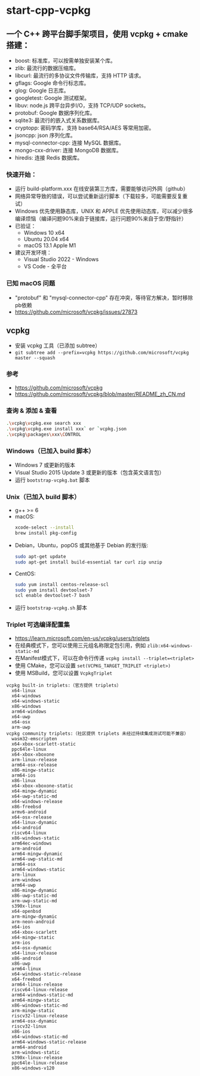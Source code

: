 # start-cpp-vcpkg

## 一个 C++ 跨平台脚手架项目，使用 vcpkg + cmake 搭建：
- boost: 标准库，可以按需单独安装某个库。
- zlib: 最流行的数据压缩库。
- libcurl: 最流行的多协议文件传输库，支持 HTTP 请求。
- gflags: Google 命令行标志库。
- glog: Google 日志库。
- googletest: Google 测试框架。
- libuv: node.js 跨平台异步I/O，支持 TCP/UDP sockets。
- protobuf: Google 数据序列化库。
- sqlite3: 最流行的嵌入式关系数据库。
- cryptopp: 密码学库，支持 base64/RSA/AES 等常用加密。
- jsoncpp: json 序列化库。
- mysql-connector-cpp: 连接 MySQL 数据库。
- mongo-cxx-driver: 连接 MongoDB 数据库。
- hiredis: 连接 Redis 数据库。

### 快速开始：
- 运行 build-platform.xxx 在线安装第三方库，需要能够访问外网（github）
- 网络异常导致的错误，可以尝试重新运行脚本（下载较多，可能需要反复重试）
- Windows 优先使用静态库，UNIX 和 APPLE 优先使用动态库，可以减少很多编译烦恼（编译问题90%来自于链接库，运行问题90%来自于空/野指针）
- 已验证：
  - Windows 10 x64
  - Ubuntu 20.04 x64
  - macOS 13.1 Apple M1
- 建议开发环境：
  - Visual Studio 2022 - Windows
  - VS Code - 全平台

### 已知 macOS 问题
- "protobuf" 和 "mysql-connector-cpp" 存在冲突，等待官方解决，暂时移除pb依赖
- https://github.com/microsoft/vcpkg/issues/27873


## vcpkg 
- 安装 vcpkg 工具（已添加 subtree）
- `git subtree add --prefix=vcpkg https://github.com/microsoft/vcpkg master --squash`

### 参考
- https://github.com/microsoft/vcpkg
- https://github.com/microsoft/vcpkg/blob/master/README_zh_CN.md

### 查询 & 添加 & 查看
```Bash
.\vcpkg\vcpkg.exe search xxx
.\vcpkg\vcpkg.exe install xxx` or `vcpkg.json
.\vcpkg\packages\xxx\CONTROL
```

### Windows（已加入 build 脚本）
- Windows 7 或更新的版本
- Visual Studio 2015 Update 3 或更新的版本（包含英文语言包）
- 运行 `bootstrap-vcpkg.bat` 脚本

### Unix（已加入 build 脚本）
- g++ >= 6
- macOS:
  ```Bash
  xcode-select --install
  brew install pkg-config
  ```
- Debian，Ubuntu，popOS 或其他基于 Debian 的发行版:
  ```Bash
  sudo apt-get update
  sudo apt-get install build-essential tar curl zip unzip
  ```
- CentOS:
  ```Bash
  sudo yum install centos-release-scl
  sudo yum install devtoolset-7
  scl enable devtoolset-7 bash
  ```
- 运行 `bootstrap-vcpkg.sh` 脚本

### Triplet 可选编译配置集
- https://learn.microsoft.com/en-us/vcpkg/users/triplets
- 在经典模式下，您可以使用三元组名称限定包引用，例如 `zlib:x64-windows-static-md`
- 在Manifest模式下，可以在命令行传递 `vcpkg install --triplet=<triplet>`
- 使用 CMake，您可以设置 `set(VCPKG_TARGET_TRIPLET <triplet>)`
- 使用 MSBuild，您可以设置 `VcpkgTriplet`
```
vcpkg built-in triplets:（官方提供 triplets）
  x64-linux
  x64-windows
  x64-windows-static
  x86-windows
  arm64-windows
  x64-uwp
  x64-osx
  arm-uwp
vcpkg community triplets:（社区提供 triplets 未经过持续集成测试可能不兼容）
  wasm32-emscripten
  x64-xbox-scarlett-static
  ppc64le-linux
  x64-xbox-xboxone
  arm-linux-release
  arm64-osx-release
  x86-mingw-static
  arm64-ios
  x86-linux
  x64-xbox-xboxone-static
  x64-mingw-dynamic
  x64-uwp-static-md
  x64-windows-release
  x86-freebsd
  armv6-android
  x64-osx-release
  x64-linux-dynamic
  x64-android
  riscv64-linux
  x86-windows-static
  arm64ec-windows
  arm-android
  arm64-mingw-dynamic
  arm64-uwp-static-md
  arm64-osx
  arm64-windows-static
  arm-linux
  arm-windows
  arm64-uwp
  x86-mingw-dynamic
  x86-uwp-static-md
  arm-uwp-static-md
  s390x-linux
  x64-openbsd
  arm-mingw-dynamic
  arm-neon-android
  x64-ios
  x64-xbox-scarlett
  x64-mingw-static
  arm-ios
  x64-osx-dynamic
  x64-linux-release
  x86-android
  x86-uwp
  arm64-linux
  x64-windows-static-release
  x64-freebsd
  arm64-linux-release
  riscv64-linux-release
  arm64-windows-static-md
  arm64-mingw-static
  x86-windows-static-md
  arm-mingw-static
  riscv32-linux-release
  arm64-osx-dynamic
  riscv32-linux
  x86-ios
  x64-windows-static-md
  arm64-windows-static-release
  arm64-android
  arm-windows-static
  s390x-linux-release
  ppc64le-linux-release
  x86-windows-v120
```
